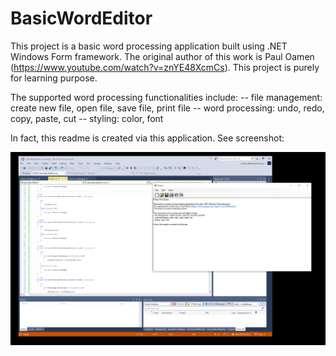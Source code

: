 # BasicWordEditor

This project is a basic word processing application built using .NET Windows Form framework.
The original author of this work is Paul Oamen (https://www.youtube.com/watch?v=znYE48XcmCs).
This project is purely for learning purpose.

The supported word processing functionalities include: 
-- file management: create new file, open file, save file, print file
-- word processing: undo, redo, copy, paste, cut
-- styling: color, font

In fact, this readme is created via this application. See screenshot: 

![alt text](https://github.com/longyi1207/BasicWordEditor/blob/main/Capture.PNG?raw=true)


